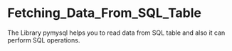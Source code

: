 # Fetching_Data_From_SQL_Table
The Library pymysql helps you to read data from SQL table and also it can perform SQL operations.
